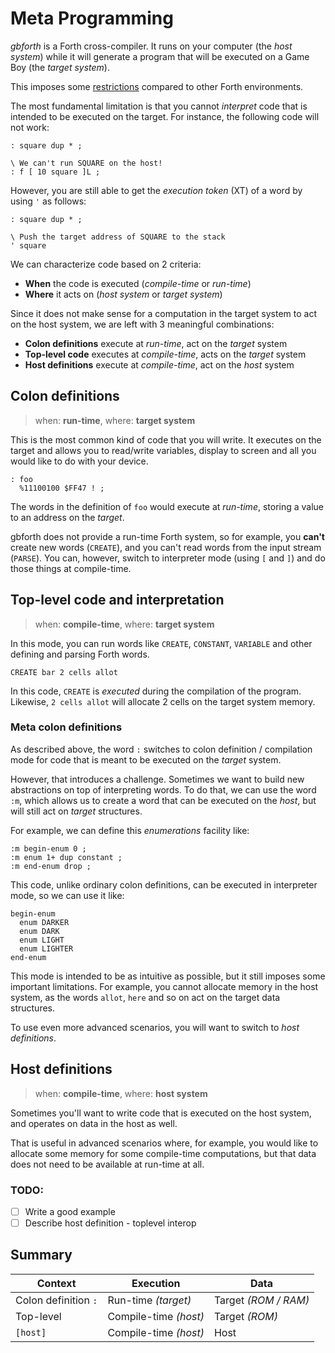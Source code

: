 # Meta Programming

_gbforth_ is a Forth cross-compiler. It runs on your computer (the _host system_) while it will generate a program that will be executed on a Game Boy (the _target system_).

This imposes some [restrictions](./limitations.md) compared to other Forth environments.

The most fundamental limitation is that you cannot _interpret_ code that is intended to be executed on the target. For instance, the following code will not work:

```forth
: square dup * ;

\ We can't run SQUARE on the host!
: f [ 10 square ]L ;
```

However, you are still able to get the _execution token_ (XT) of a word by using `'` as follows:

```forth
: square dup * ;

\ Push the target address of SQUARE to the stack
' square
```

We can characterize code based on 2 criteria:

- **When** the code is executed (_compile-time_ or _run-time_)
- **Where** it acts on (_host system_ or _target system_)

Since it does not make sense for a computation in the target system to act on the host system, we are left with 3 meaningful combinations:

  - **Colon definitions** execute at _run-time_, act on the _target_ system
  - **Top-level code** executes at _compile-time_, acts on the _target_ system
  - **Host definitions** execute at _compile-time_, act on the _host_ system

## Colon definitions

> when: **run-time**, where: **target system**

This is the most common kind of code that you will write. It executes on the target and allows you to read/write variables, display to screen and all you would like to do with your device.

```forth
: foo
  %11100100 $FF47 ! ;
```

The words in the definition of `foo` would execute at _run-time_, storing a value to an address on the _target_.

gbforth does not provide a run-time Forth system, so for example, you **can't** create new words (`CREATE`), and you can't read words from the input stream (`PARSE`). You can, however, switch to interpreter mode (using `[` and `]`) and do those things at compile-time.

## Top-level code and interpretation

> when: **compile-time**, where: **target system**

In this mode, you can run words like `CREATE`, `CONSTANT`, `VARIABLE` and other defining and parsing Forth words.

```forth
CREATE bar 2 cells allot
```

In this code, `CREATE` is _executed_ during the compilation of the program. Likewise, `2 cells allot` will allocate 2 cells on the target system memory.

### Meta colon definitions

As described above, the word `:` switches to colon definition / compilation mode for code that is meant to be executed on the _target_ system.

However, that introduces a challenge. Sometimes we want to build new abstractions on top of interpreting words. To do that, we can use the word `:m`, which allows us to create a word that can be executed on the _host_, but will still act on _target_ structures.

For example, we can define this _enumerations_ facility like:

```forth
:m begin-enum 0 ;
:m enum 1+ dup constant ;
:m end-enum drop ;
```

This code, unlike ordinary colon definitions, can be executed in interpreter mode, so we can use it like:

```forth
begin-enum
  enum DARKER
  enum DARK
  enum LIGHT
  enum LIGHTER
end-enum
```

This mode is intended to be as intuitive as possible, but it still imposes some important limitations. For example, you cannot allocate memory in the host system, as the words `allot`, `here` and so on act on the target data structures.

To use even more advanced scenarios, you will want to switch to _host definitions_.

## Host definitions

> when: **compile-time**, where: **host system**

Sometimes you'll want to write code that is executed on the host system, and operates on data in the host as well.

That is useful in advanced scenarios where, for example, you would like to allocate some memory for some compile-time computations, but that data does not need to be available at run-time at all.

### TODO:

- [ ] Write a good example
- [ ] Describe host definition - toplevel interop

## Summary

| Context              | Execution             | Data                 |
| -------------------- | --------------------- | -------------------- |
| Colon definition `:` | Run-time _(target)_   | Target _(ROM / RAM)_ |
| Top-level            | Compile-time _(host)_ | Target _(ROM)_       |
| `[host]`             | Compile-time _(host)_ | Host                 |

